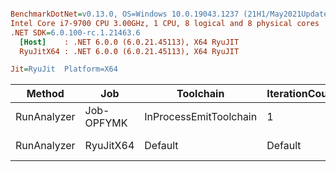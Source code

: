 ``` ini

BenchmarkDotNet=v0.13.0, OS=Windows 10.0.19043.1237 (21H1/May2021Update)
Intel Core i7-9700 CPU 3.00GHz, 1 CPU, 8 logical and 8 physical cores
.NET SDK=6.0.100-rc.1.21463.6
  [Host]    : .NET 6.0.0 (6.0.21.45113), X64 RyuJIT
  RyuJitX64 : .NET 6.0.0 (6.0.21.45113), X64 RyuJIT

Jit=RyuJit  Platform=X64  

```
|      Method |        Job |              Toolchain | IterationCount | LaunchCount | RunStrategy | UnrollFactor | WarmupCount |         AnalyzerName |    Mean |    Error |   StdDev |       Gen 0 |      Gen 1 |     Gen 2 | Allocated |
|------------ |----------- |----------------------- |--------------- |------------ |------------ |------------- |------------ |--------------------- |--------:|---------:|---------:|------------:|-----------:|----------:|----------:|
| RunAnalyzer | Job-OPFYMK | InProcessEmitToolchain |              1 |           1 |   ColdStart |            1 |           1 | CShar(...)lyzer [33] | 8.873 s |       NA | 0.0000 s | 213000.0000 | 60000.0000 | 1000.0000 |      1 GB |
| RunAnalyzer |  RyuJitX64 |                Default |        Default |     Default |     Default |           16 |     Default | CShar(...)lyzer [33] | 3.944 s | 0.0514 s | 0.0481 s | 213000.0000 | 60000.0000 | 1000.0000 |      1 GB |
